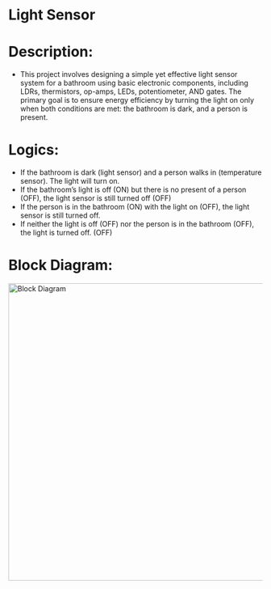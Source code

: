 # Light Sensor

# Description:

* This project involves designing a simple yet effective light sensor system for a bathroom using basic electronic components, including LDRs, thermistors, op-amps, LEDs, potentiometer, AND gates. The primary goal is to ensure energy efficiency by turning the light on only when both conditions are met: the bathroom is dark, and a person is present.

# Logics:  
* If the bathroom is dark (light sensor) and a person walks in (temperature sensor). The light will turn on. 
* If the bathroom’s light is off (ON) but there is no present of a person (OFF), the light sensor is still turned off (OFF)
* If the person is in the bathroom (ON) with the light on (OFF), the light sensor  is still turned off.
* If neither the light is off (OFF)  nor the person is in the bathroom (OFF), the light is turned off. (OFF)

# Block Diagram:

<img width="588" alt="Block Diagram" src="https://github.com/user-attachments/assets/f28898ed-3d0f-4662-9ad8-e53e59a42df1">
